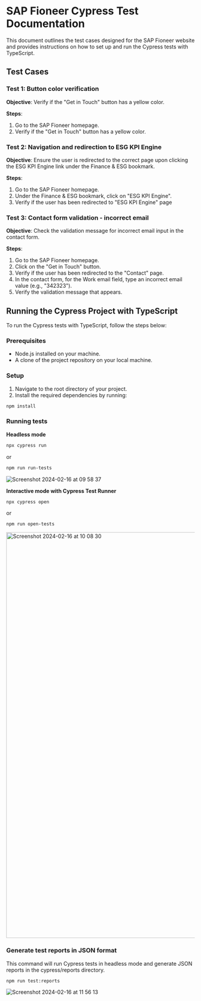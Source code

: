 # SAP Fioneer Cypress Test Documentation

This document outlines the test cases designed for the SAP Fioneer website and provides instructions on how to set up and run the Cypress tests with TypeScript.

## Test Cases

### Test 1: Button color verification

**Objective**: Verify if the "Get in Touch" button has a yellow color.

**Steps**:

1. Go to the SAP Fioneer homepage.
2. Verify if the "Get in Touch" button has a yellow color.

### Test 2: Navigation and redirection to ESG KPI Engine

**Objective**: Ensure the user is redirected to the correct page upon clicking the ESG KPI Engine link under the Finance & ESG bookmark.

**Steps**:

1. Go to the SAP Fioneer homepage.
2. Under the Finance & ESG bookmark, click on "ESG KPI Engine".
3. Verify if the user has been redirected to "ESG KPI Engine" page

### Test 3: Contact form validation - incorrect email

**Objective**: Check the validation message for incorrect email input in the contact form.

**Steps**:

1. Go to the SAP Fioneer homepage.
2. Click on the "Get in Touch" button.
3. Verify if the user has been redirected to the "Contact" page.
4. In the contact form, for the Work email field, type an incorrect email value (e.g., "342323").
5. Verify the validation message that appears.

## Running the Cypress Project with TypeScript

To run the Cypress tests with TypeScript, follow the steps below:

### Prerequisites

- Node.js installed on your machine.
- A clone of the project repository on your local machine.

### Setup

1. Navigate to the root directory of your project.
2. Install the required dependencies by running:

```bash
npm install
```

### Running tests

**Headless mode**

```bash
npx cypress run
```

or

```bash
npm run run-tests
```

![Screenshot 2024-02-16 at 09 58 37](https://github.com/mlozowska/sapfioneer/assets/60215258/5d6c136b-aad0-40cf-8094-d3a9d26403ce)

**Interactive mode with Cypress Test Runner**

```bash
npx cypress open
```

or

```bash
npm run open-tests
```

<img width="1085" alt="Screenshot 2024-02-16 at 10 08 30" src="https://github.com/mlozowska/sapfioneer/assets/60215258/ea7e353f-93a6-48a4-bca0-5cc17f98e659">


### Generate test reports in JSON format
This command will run Cypress tests in headless mode and generate JSON reports in the cypress/reports directory.

```bash
npm run test:reports
```
![Screenshot 2024-02-16 at 11 56 13](https://github.com/mlozowska/SAP-Fioneer-ESG/assets/60215258/57f9e093-6bd4-404b-8337-628b68f246e8)
